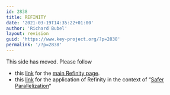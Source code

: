 ```yaml
---
id: 2838
title: REFINITY
date: '2021-03-19T14:35:22+01:00'
author: 'Richard Bubel'
layout: revision
guid: 'https://www.key-project.org/?p=2838'
permalink: '/?p=2838'
---
```


This side has moved. Please follow

- this [link](https://www.key-project.org/applications/proving-refactoring-rules-with-abstract-execution/) for the [main Refinity page](https://www.key-project.org/applications/proving-refactoring-rules-with-abstract-execution/).
- this [link](https://www.key-project.org/papers/safer-parallelization/) for the application of Refinity in the context of “[Safer Parallelization](https://www.key-project.org/papers/safer-parallelization/)“